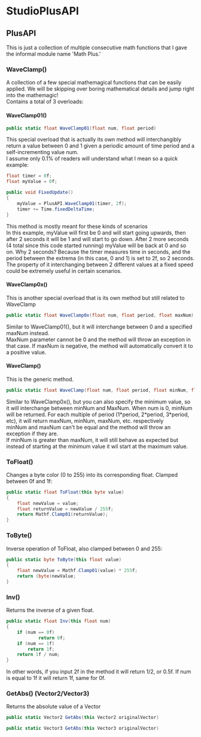 # StudioPlusAPI
## PlusAPI
This is just a collection of multiple consecutive math functions that I gave the informal module name 'Math Plus.'
### WaveClamp()
A collection of a few special mathemagical functions that can be easily applied. We will be skipping over boring mathematical details and jump right into the mathemagic!<br/>
Contains a total of 3 overloads:
####  WaveClamp01()
```cs
public static float WaveClamp01(float num, float period)
```
This special overload that is actually its own method will interchangibly return a value between 0 and 1 given a periodic amount of time period and a self-incrementing value num.<br/>
I assume only 0.1% of readers will understand what I mean so a quick example:
```cs
float timer = 0f;
float myValue = 0f;

public void FixedUpdate()
{
    myValue = PlusAPI.WaveClamp01(timer, 2f);
    timer += Time.fixedDeltaTime;
}
```
This method is mostly meant for these kinds of scenarios<br/>
In this example, myValue will first be 0 and will start going upwards, then after 2 seconds it will be 1 and will start to go down. After 2 more seconds (4 total since this code started running) myValue will be back at 0 and so on. Why 2 seconds? Because the timer measures time in seconds, and the period between the extrema (in this case, 0 and 1) is set to 2f, so 2 seconds.<br/>
The property of it interchanging between 2 different values at a fixed speed could be extremely useful in certain scenarios.
#### WaveClamp0x()
This is another special overload that is its own method but still related to WaveClamp
```cs
public static float WaveClamp0x(float num, float period, float maxNum)
```
Similar to WaveClamp01(), but it  will interchange between 0 and a specified maxNum instead.<br/> 
MaxNum parameter cannot be 0 and the method will throw an exception in that case. If maxNum is negative, the method will automatically convert it to a positive value.<br/>
#### WaveClamp()
This is the generic method.<br/>
```cs
public static float WaveClamp(float num, float period, float minNum, float maxNum)
```
Similar to WaveClamp0x(), but you can also specify the minimum value, so it will interchange between minNum and MaxNum. When num is 0, minNum will be returned. For each multiple of period (1\*period, 2\*period, 3\*period, etc), it will return maxNum, minNum, maxNum, etc. respectively<br/>
minNum and maxNum can't be equal and the method will throw an exception if they are.<br/>
If minNum is greater than maxNum, it will still behave as expected but instead of starting at the minimum value it wil start at the maximum value.

### ToFloat()
Changes a byte color (0 to 255) into its corresponding float. Clamped between 0f and 1f:
```cs
public static float ToFloat(this byte value)
{
    float newValue = value;
    float returnValue = newValue / 255f;
    return Mathf.Clamp01(returnValue);
}
```

### ToByte()
Inverse operation of ToFloat, also clamped between 0 and 255:
```cs
public static byte ToByte(this float value)
{
    float newValue = Mathf.Clamp01(value) * 255f;
    return (byte)newValue;
}
```

### Inv()
Returns the inverse of a given float.<br/>
```cs
public static float Inv(this float num)
{
    if (num == 0f) 
            return 0f;
    if (num == 1f)
        return 1f;
    return 1f / num;
}
```
In other words, if you input 2f in the method it will return 1/2, or 0.5f.
If num is equal to 1f it will return 1f, same for 0f.

### GetAbs() (Vector2/Vector3)
Returns the absolute value of a Vector
```cs
public static Vector2 GetAbs(this Vector2 originalVector)

public static Vector3 GetAbs(this Vector3 originalVector)
```
